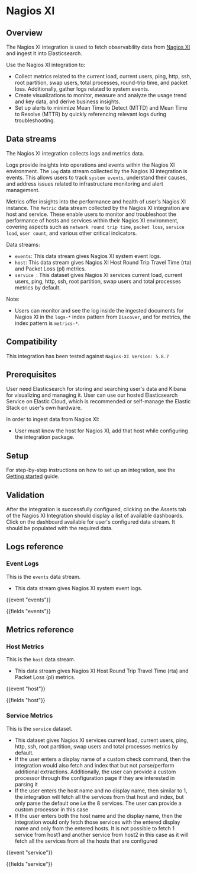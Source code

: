 # Nagios XI

## Overview

The Nagios XI integration is used to fetch observability data from [Nagios XI](https://www.nagios.org/documentation/) and ingest it into Elasticsearch.

Use the Nagios XI integration to:

- Collect metrics related to the current load, current users, ping, http, ssh, root partition, swap users, total processes, round-trip time, and packet loss. Additionally, gather logs related to system events.
- Create visualizations to monitor, measure and analyze the usage trend and key data, and derive business insights.
- Set up alerts to minimize Mean Time to Detect (MTTD) and Mean Time to Resolve (MTTR) by quickly referencing relevant logs during troubleshooting.

## Data streams

The Nagios XI integration collects logs and metrics data.

Logs provide insights into operations and events within the Nagios XI environment. The `Log` data stream collected by the Nagios XI integration is events. This allows users to track `system events`, understand their causes, and address issues related to infrastructure monitoring and alert management.

Metrics offer insights into the performance and health of user's Nagios XI instance. The `Metric` data stream collected by the Nagios XI integration are host and service. These enable users to monitor and troubleshoot the performance of hosts and services within their Nagios XI environment, covering aspects such as `network round trip time`, `packet loss`, `service load`, `user count`, and various other critical indicators.

Data streams:
- `events`: This data stream gives Nagios XI system event logs.
- `host`: This data stream gives Nagios XI Host Round Trip Travel Time (rta) and Packet Loss (pl) metrics.
- `service `: This dataset gives Nagios XI services current load, current users, ping, http, ssh, root partition, swap users and total processes metrics by default.

Note:
- Users can monitor and see the log inside the ingested documents for Nagios XI in the `logs-*` index pattern from `Discover`, and for metrics, the index pattern is `metrics-*`.

## Compatibility

This integration has been tested against `Nagios-XI Version: 5.8.7`

## Prerequisites

User need Elasticsearch for storing and searching user's data and Kibana for visualizing and managing it. User can use our hosted Elasticsearch Service on Elastic Cloud, which is recommended or self-manage the Elastic Stack on user's own hardware.

In order to ingest data from Nagios XI:
- User must know the host for Nagios XI, add that host while configuring the integration package.

## Setup

For step-by-step instructions on how to set up an integration, see the [Getting started](https://www.elastic.co/guide/en/welcome-to-elastic/current/getting-started-observability.html) guide.

## Validation

After the integration is successfully configured, clicking on the Assets tab of the Nagios XI Integration should display a list of available dashboards. Click on the dashboard available for user's configured data stream. It should be populated with the required data.

## Logs reference

### Event Logs 

This is the `events` data stream.

- This data stream gives Nagios XI system event logs.

{{event "events"}}

{{fields "events"}}

## Metrics reference

### Host Metrics

This is the `host` data stream.

- This data stream gives Nagios XI Host Round Trip Travel Time (rta) and Packet Loss (pl) metrics.

{{event "host"}}

{{fields "host"}}

### Service Metrics

This is the `service` dataset.

- This dataset gives Nagios XI services current load, current users, ping, http, ssh, root partition, swap users and total processes metrics by default.
- If the user enters a display name of a custom check command, then the integration would also fetch and index that but not parse/perform additional extractions. Additionally, the user can provide a custom processor through the configuration page if they are interested in parsing it
- If the user enters the host name and no display name, then similar to 1, the integration will fetch all the services from that host and index, but only parse the default one i.e the 8 services. The user can provide a custom processor in this case
- If the user enters both the host name and the display name, then the integration would only fetch those services with the entered display name and only from the entered hosts. It is not possible to fetch 1 service from host1 and another service from host2 in this case as it will fetch all the services from all the hosts that are configured

{{event "service"}}

{{fields "service"}}
